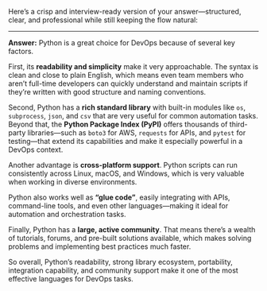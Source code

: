 Here’s a crisp and interview-ready version of your answer—structured, clear, and professional while still keeping the flow natural:

---

**Answer:**
Python is a great choice for DevOps because of several key factors.

First, its **readability and simplicity** make it very approachable. The syntax is clean and close to plain English, which means even team members who aren’t full-time developers can quickly understand and maintain scripts if they’re written with good structure and naming conventions.

Second, Python has a **rich standard library** with built-in modules like `os`, `subprocess`, `json`, and `csv` that are very useful for common automation tasks. Beyond that, the **Python Package Index (PyPI)** offers thousands of third-party libraries—such as `boto3` for AWS, `requests` for APIs, and `pytest` for testing—that extend its capabilities and make it especially powerful in a DevOps context.

Another advantage is **cross-platform support**. Python scripts can run consistently across Linux, macOS, and Windows, which is very valuable when working in diverse environments.

Python also works well as **“glue code”**, easily integrating with APIs, command-line tools, and even other languages—making it ideal for automation and orchestration tasks.

Finally, Python has a **large, active community**. That means there’s a wealth of tutorials, forums, and pre-built solutions available, which makes solving problems and implementing best practices much faster.

So overall, Python’s readability, strong library ecosystem, portability, integration capability, and community support make it one of the most effective languages for DevOps tasks.


